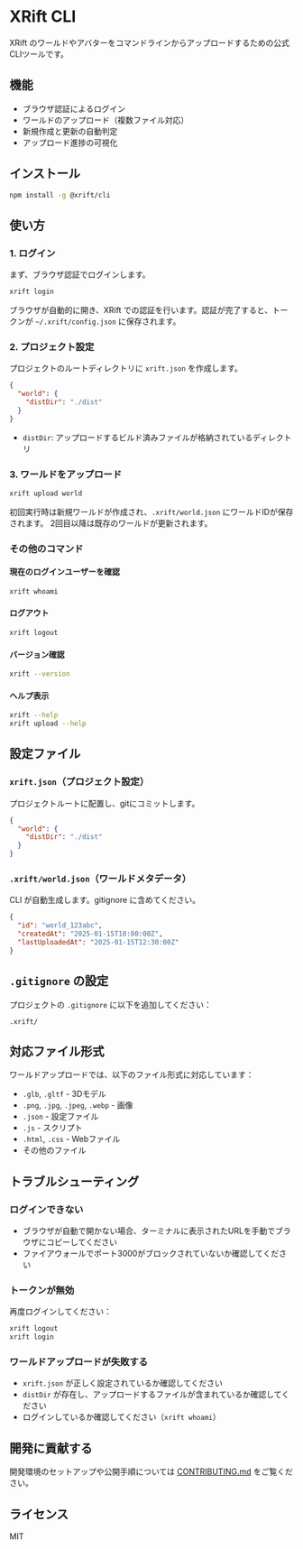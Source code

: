# XRift CLI

XRift のワールドやアバターをコマンドラインからアップロードするための公式CLIツールです。

## 機能

- ブラウザ認証によるログイン
- ワールドのアップロード（複数ファイル対応）
- 新規作成と更新の自動判定
- アップロード進捗の可視化

## インストール

```bash
npm install -g @xrift/cli
```

## 使い方

### 1. ログイン

まず、ブラウザ認証でログインします。

```bash
xrift login
```

ブラウザが自動的に開き、XRift での認証を行います。認証が完了すると、トークンが `~/.xrift/config.json` に保存されます。

### 2. プロジェクト設定

プロジェクトのルートディレクトリに `xrift.json` を作成します。

```json
{
  "world": {
    "distDir": "./dist"
  }
}
```

- `distDir`: アップロードするビルド済みファイルが格納されているディレクトリ

### 3. ワールドをアップロード

```bash
xrift upload world
```

初回実行時は新規ワールドが作成され、`.xrift/world.json` にワールドIDが保存されます。
2回目以降は既存のワールドが更新されます。

### その他のコマンド

#### 現在のログインユーザーを確認

```bash
xrift whoami
```

#### ログアウト

```bash
xrift logout
```

#### バージョン確認

```bash
xrift --version
```

#### ヘルプ表示

```bash
xrift --help
xrift upload --help
```

## 設定ファイル

### `xrift.json`（プロジェクト設定）

プロジェクトルートに配置し、gitにコミットします。

```json
{
  "world": {
    "distDir": "./dist"
  }
}
```

### `.xrift/world.json`（ワールドメタデータ）

CLI が自動生成します。gitignore に含めてください。

```json
{
  "id": "world_123abc",
  "createdAt": "2025-01-15T10:00:00Z",
  "lastUploadedAt": "2025-01-15T12:30:00Z"
}
```

## `.gitignore` の設定

プロジェクトの `.gitignore` に以下を追加してください：

```
.xrift/
```

## 対応ファイル形式

ワールドアップロードでは、以下のファイル形式に対応しています：

- `.glb`, `.gltf` - 3Dモデル
- `.png`, `.jpg`, `.jpeg`, `.webp` - 画像
- `.json` - 設定ファイル
- `.js` - スクリプト
- `.html`, `.css` - Webファイル
- その他のファイル

## トラブルシューティング

### ログインできない

- ブラウザが自動で開かない場合、ターミナルに表示されたURLを手動でブラウザにコピーしてください
- ファイアウォールでポート3000がブロックされていないか確認してください

### トークンが無効

再度ログインしてください：

```bash
xrift logout
xrift login
```

### ワールドアップロードが失敗する

- `xrift.json` が正しく設定されているか確認してください
- `distDir` が存在し、アップロードするファイルが含まれているか確認してください
- ログインしているか確認してください（`xrift whoami`）

## 開発に貢献する

開発環境のセットアップや公開手順については [CONTRIBUTING.md](CONTRIBUTING.md) をご覧ください。

## ライセンス

MIT
